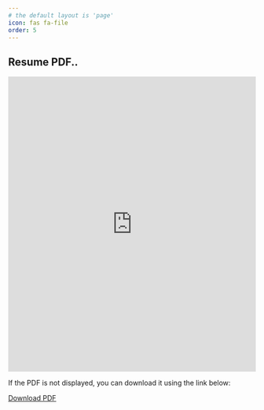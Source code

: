 ```yaml
---
# the default layout is 'page'
icon: fas fa-file
order: 5
---
```



<html lang="en">
<head>
  <meta charset="UTF-8">
  <meta name="viewport" content="width=device-width, initial-scale=1.0">
  <title>Resume PDF</title>
  <link rel="canonical" href="https://github.com/usakhil121/usakhil121.github.io/raw/main/Resume-1.pdf" />
</head>
<body>
  <h2>Resume PDF..</h2>

  <!-- Use an iframe to embed the PDF -->
  <iframe src="https://docs.google.com/viewer?url=https://github.com/usakhil121/usakhil121.github.io/raw/main/Resume-1.pdf&embedded=true" 
          width="100%" height="600px" style="border: none;">
  </iframe>

  <!-- Provide a download link -->
  <p>If the PDF is not displayed, you can download it using the link below:</p>
  <a href="https://github.com/usakhil121/usakhil121.github.io/raw/main/Resume-1.pdf" download>Download PDF</a>
</body>
</html>

